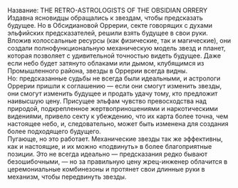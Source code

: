 Название: THE RETRO-ASTROLOGISTS OF THE OBSIDIAN ORRERY
Издавна ясновидцы обращались к звездам, чтобы предсказать будущее. Но в Обсидиановой Оррерии, секте говорящих с духами эльфийских предсказателей, решили взять будущее в свои руки. Вложив колоссальные ресурсы (как физические, так и магические), они создали полнофункциональную механическую модель звезд и планет, которая позволяет с удивительной точностью видеть будущее. Даже если небо будет затянуто облаками или дымом, клубящимся из Промышленного района, звезды в Оррерии всегда видны.  
Но: предсказанные судьбы не всегда были идеальными, и астрологи Оррерии пришли к соглашению — если они смогут изменить звезды, они смогут изменить будущее и продать удачу тому, кто предложит наивысшую цену. Присущее эльфам чувство превосходства над природой, подкрепленное жертвоприношениями и наркотическими видениями, привело секту к убеждению, что их карта более точна, чем настоящее небо, и, следовательно, может быть изменена для создания более подходящего будущего.  
Пугающе, но это работает. Механические звезды так же эффективны, как и настоящие, и их можно «подвинуть» в более благоприятные позиции. Это не всегда идеально — предсказания редко бывают безошибочными, — но за правильную цену жрец-инженер облачится в церемониальные комбинезоны и протянет свои длинные руки в механизм, чтобы передвинуть звезды.